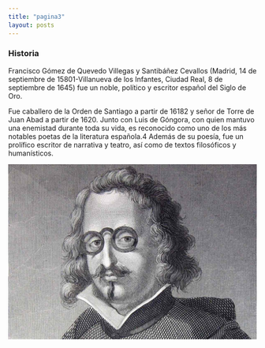 ```yaml
---
title: "pagina3"
layout: posts
---
```


###  Historia

Francisco Gómez de Quevedo Villegas y Santibáñez Cevallos (Madrid, 14 de septiembre de 15801​-Villanueva de los Infantes, Ciudad Real, 8 de septiembre de 1645) fue un noble, político y escritor español del Siglo de Oro.

Fue caballero de la Orden de Santiago a partir de 16182​ y señor de Torre de Juan Abad a partir de 1620.​ Junto con Luis de Góngora, con quien mantuvo una enemistad durante toda su vida, es reconocido como uno de los más notables poetas de la literatura española.4​ Además de su poesía, fue un prolífico escritor de narrativa y teatro, así como de textos filosóficos y humanísticos.


![Francisco](/imagenes/francisco-de-quevedo.jpg)
